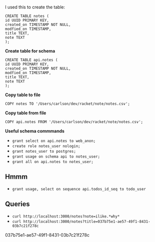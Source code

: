 
I used this to create the  table:

```
CREATE TABLE notes (
id UUID PRIMARY KEY,
created_on TIMESTAMP NOT NULL,
modfied_on TIMESTAMP,
title TEXT,
note TEXT
);
```

**Create table for schema**

```
CREATE TABLE api.notes (
id UUID PRIMARY KEY,
created_on TIMESTAMP NOT NULL,
modfied_on TIMESTAMP,
title TEXT,
note TEXT
);
```

**Copy table to file**

```
COPY notes TO '/Users/carlson/dev/racket/note/notes.csv';
```

**Copy table from file**

```
COPY api.notes FROM '/Users/carlson/dev/racket/note/notes.csv';
```

**Useful schema commmands**

- `grant select on api.notes to web_anon;`
- `create role notes_user nologin;`
- `grant notes_user to postgres;`
- `grant usage on schema api to notes_user;`
- `grant all on api.notes to notes_user;`


## Hmmm
- `grant usage, select on sequence api.todos_id_seq to todo_user`


## Queries

- `curl http://localhost:3000/notes?note=ilike.*why*`
- `curl http://localhost:3000/notes?title=037b75e1-ae57-49f1-8431-03b7c21f278c`

037b75e1-ae57-49f1-8431-03b7c21f278c
